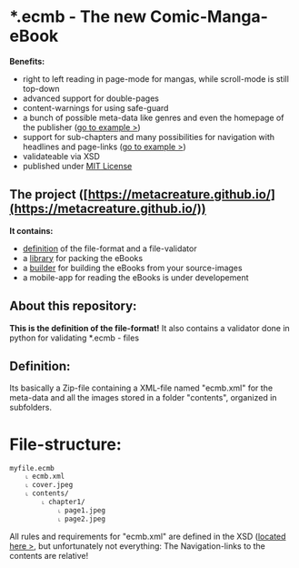 # *.ecmb - The new Comic-Manga-eBook
**Benefits:**
- right to left reading in page-mode for mangas, while scroll-mode is still top-down
- advanced support for double-pages
- content-warnings for using safe-guard
- a bunch of possible meta-data like genres and even the homepage of the publisher ([go to example >](https://github.com/metacreature/ecmb_definition/blob/master/examples/v1.0/example_full.xml))
- support for sub-chapters and many possibilities for navigation with headlines and page-links ([go to example >](https://github.com/metacreature/ecmb_definition/blob/master/examples/v1.0/advanced_book/advanced_book.ecmb_unpacked/ecmb.xml))
- validateable via XSD
- published under [MIT License](https://choosealicense.com/licenses/mit/)

## The project ([https://metacreature.github.io/](https://metacreature.github.io/))
**It contains:**
- [definition](https://github.com/metacreature/ecmb_definition) of the file-format and a file-validator
- a [library](https://github.com/metacreature/ecmblib_python) for packing the eBooks
- a [builder](https://github.com/metacreature/ecmb_builder) for building the eBooks from your source-images
- a mobile-app for reading the eBooks is under developement

## About this repository:
**This is the definition of the file-format!**
It also contains a validator done in python for validating *.ecmb - files

## Definition:
Its basically a Zip-file containing a XML-file named "ecmb.xml" for the meta-data and all the images stored in a folder "contents", organized in subfolders.
# File-structure:
```
myfile.ecmb
    ˪ ecmb.xml
    ˪ cover.jpeg
    ˪ contents/
        ˪ chapter1/
            ˪ page1.jpeg
            ˪ page2.jpeg
```
All rules and requirements for "ecmb.xml" are defined in the XSD ([located here >](https://github.com/metacreature/ecmb_definition/tree/master/schema), but unfortunately not everything:
The Navigation-links to the contents are relative!
